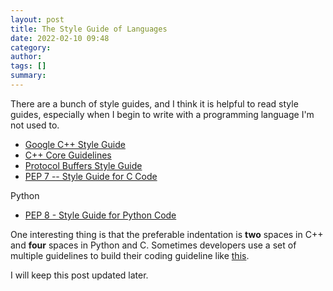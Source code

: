 ```yaml
---
layout: post
title: The Style Guide of Languages
date: 2022-02-10 09:48
category: 
author: 
tags: []
summary: 
---
```


There are a bunch of style guides, and I think it is helpful to read style guides, especially when I begin to write with a programming language I'm not used to.

- [Google C++ Style Guide](https://google.github.io/styleguide/cppguide.html)
- [C++ Core Guidelines](https://isocpp.github.io/CppCoreGuidelines/CppCoreGuidelines)
- [Protocol Buffers Style Guide](https://developers.google.com/protocol-buffers/docs/style)
- [PEP 7 -- Style Guide for C Code](https://www.python.org/dev/peps/pep-0007/)

Python

- [PEP 8 - Style Guide for Python Code](https://www.python.org/dev/peps/pep-0008/)

One interesting thing is that the preferable indentation is **two** spaces in C++ and **four** spaces in Python and C.
Sometimes developers use a set of multiple guidelines to build their coding guideline like [this](https://github.com/NVIDIA/TensorRT/blob/main/CODING-GUIDELINES.md).

I will keep this post updated later.
